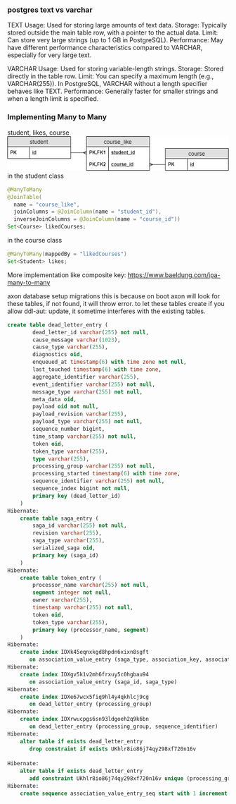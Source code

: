### postgres text vs varchar
TEXT
Usage: Used for storing large amounts of text data.
Storage: Typically stored outside the main table row, with a pointer to the actual data.
Limit: Can store very large strings (up to 1 GB in PostgreSQL).
Performance: May have different performance characteristics compared to VARCHAR, especially for very large text.

VARCHAR
Usage: Used for storing variable-length strings.
Storage: Stored directly in the table row.
Limit: You can specify a maximum length (e.g., VARCHAR(255)). In PostgreSQL, VARCHAR without a length specifier behaves like TEXT.
Performance: Generally faster for smaller strings and when a length limit is specified.

### Implementing Many to Many

student, likes, course
![img.png](img.png)
in the student class
```java
@ManyToMany
@JoinTable(
  name = "course_like", 
  joinColumns = @JoinColumn(name = "student_id"), 
  inverseJoinColumns = @JoinColumn(name = "course_id"))
Set<Course> likedCourses;
```
in the course class
```java
@ManyToMany(mappedBy = "likedCourses")
Set<Student> likes;
```

More implementation like composite key: https://www.baeldung.com/jpa-many-to-many


axon database setup migrations
this is because on boot axon will look for these tables, if not found, it will throw error.
to let these tables create if you allow ddl-aut: update, it sometime interferes with the existing tables.
```sql
create table dead_letter_entry (
        dead_letter_id varchar(255) not null,
        cause_message varchar(1023),
        cause_type varchar(255),
        diagnostics oid,
        enqueued_at timestamp(6) with time zone not null,
        last_touched timestamp(6) with time zone,
        aggregate_identifier varchar(255),
        event_identifier varchar(255) not null,
        message_type varchar(255) not null,
        meta_data oid,
        payload oid not null,
        payload_revision varchar(255),
        payload_type varchar(255) not null,
        sequence_number bigint,
        time_stamp varchar(255) not null,
        token oid,
        token_type varchar(255),
        type varchar(255),
        processing_group varchar(255) not null,
        processing_started timestamp(6) with time zone,
        sequence_identifier varchar(255) not null,
        sequence_index bigint not null,
        primary key (dead_letter_id)
    )
Hibernate: 
    create table saga_entry (
        saga_id varchar(255) not null,
        revision varchar(255),
        saga_type varchar(255),
        serialized_saga oid,
        primary key (saga_id)
    )
Hibernate: 
    create table token_entry (
        processor_name varchar(255) not null,
        segment integer not null,
        owner varchar(255),
        timestamp varchar(255) not null,
        token oid,
        token_type varchar(255),
        primary key (processor_name, segment)
    )
Hibernate: 
    create index IDXk45eqnxkgd8hpdn6xixn8sgft 
       on association_value_entry (saga_type, association_key, association_value)
Hibernate: 
    create index IDXgv5k1v2mh6frxuy5c0hgbau94 
       on association_value_entry (saga_id, saga_type)
Hibernate: 
    create index IDXe67wcx5fiq9hl4y4qkhlcj9cg 
       on dead_letter_entry (processing_group)
Hibernate: 
    create index IDXrwucpgs6sn93ldgoeh2q9k6bn 
       on dead_letter_entry (processing_group, sequence_identifier)
Hibernate: 
    alter table if exists dead_letter_entry 
       drop constraint if exists UKhlr8io86j74qy298xf720n16v

Hibernate: 
    alter table if exists dead_letter_entry 
       add constraint UKhlr8io86j74qy298xf720n16v unique (processing_group, sequence_identifier, sequence_index)
Hibernate: 
    create sequence association_value_entry_seq start with 1 increment by 50
```